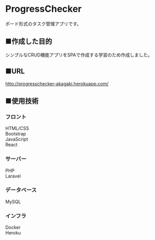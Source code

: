# ProgressChecker
ボード形式のタスク管理アプリです。

## ■作成した目的
シンプルなCRUD機能アプリをSPAで作成する学習のため作成しました。

<!-- ## ■使い方 -->

## ■URL
http://progresschecker-akagaki.herokuapp.com/

## ■使用技術
### フロント
HTML/CSS  
Bootstrap  
JavaScript  
React  
### サーバー
PHP  
Laravel  
### データベース 
MySQL
### インフラ 
Docker  
Heroku


